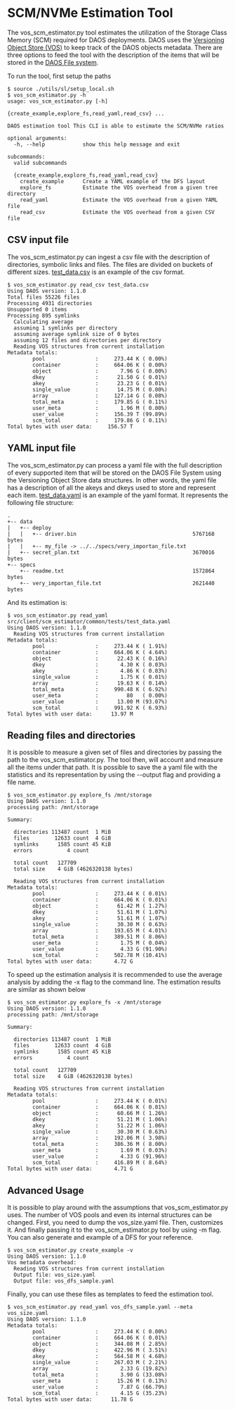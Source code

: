 
# SCM/NVMe Estimation Tool

The vos_scm_estimator.py tool estimates the utilization of the Storage Class Memory (SCM) required for DAOS deployments. DAOS uses the <a href="https://github.com/daos-stack/daos/blob/master/src/vos/README.md">Versioning Object Store (VOS)</a> to keep track of the DAOS objects metadata.
There are three options to feed the tool with the description of the items that will be stored in the <a href="https://github.com/daos-stack/daos/blob/master/src/client/dfs/README.md">DAOS File system</a>.

To run the tool, first setup the paths

```
$ source ./utils/sl/setup_local.sh
$ vos_scm_estimator.py -h
usage: vos_scm_estimator.py [-h]
                            {create_example,explore_fs,read_yaml,read_csv} ...

DAOS estimation tool This CLI is able to estimate the SCM/NVMe ratios

optional arguments:
  -h, --help            show this help message and exit

subcommands:
  valid subcommands

  {create_example,explore_fs,read_yaml,read_csv}
    create_example      Create a YAML example of the DFS layout
    explore_fs          Estimate the VOS overhead from a given tree directory
    read_yaml           Estimate the VOS overhead from a given YAML file
    read_csv            Estimate the VOS overhead from a given CSV file
```

## CSV input file

The vos_scm_estimator.py can ingest a csv file with the description of directories, symbolic links and files. The files are divided on buckets of different sizes. <a href="common/tests/test_data.csv">test_data.csv</a> is an example of the csv format.

```
$ vos_scm_estimator.py read_csv test_data.csv
Using DAOS version: 1.1.0
Total files 55226 files
Processing 4931 directories
Unsupported 0 items
Processing 895 symlinks
  Calculating average
  assuming 1 symlinks per directory
  assuming average symlink size of 0 bytes
  assuming 12 files and directories per directory
  Reading VOS structures from current installation
Metadata totals:
        pool                :     273.44 K ( 0.00%)
        container           :     664.06 K ( 0.00%)
        object              :       7.96 G ( 0.00%)
        dkey                :      21.50 G ( 0.01%)
        akey                :      23.23 G ( 0.01%)
        single_value        :      14.75 M ( 0.00%)
        array               :     127.14 G ( 0.08%)
        total_meta          :     179.85 G ( 0.11%)
        user_meta           :       1.96 M ( 0.00%)
        user_value          :     156.39 T (99.89%)
        scm_total           :     179.86 G ( 0.11%)
Total bytes with user data:     156.57 T
```

## YAML input file

The vos_scm_estimator.py can process a yaml file with the full description of every supported item that will be stored on the DAOS File System using the Versioning Object Store data structures. In other words, the yaml file has a description of all the akeys and dkeys used to store and represent each item. <a href="common/tests/test_data.yaml">test_data.yaml</a> is an example of the yaml format. It represents the following file structure:

```
.
+-- data
|   +-- deploy
|   |   +-- driver.bin                                     5767168 bytes
|   |   +-- my_file -> ../../specs/very_importan_file.txt
|   +-- secret_plan.txt                                    3670016 bytes
+-- specs
    +-- readme.txt                                         1572864 bytes
    +-- very_importan_file.txt                             2621440 bytes
```

And its estimation is:

```
$ vos_scm_estimator.py read_yaml src/client/scm_estimator/common/tests/test_data.yaml
Using DAOS version: 1.1.0
  Reading VOS structures from current installation
Metadata totals:
        pool                :     273.44 K ( 1.91%)
        container           :     664.06 K ( 4.64%)
        object              :      22.43 K ( 0.16%)
        dkey                :       4.30 K ( 0.03%)
        akey                :       4.86 K ( 0.03%)
        single_value        :       1.75 K ( 0.01%)
        array               :      19.63 K ( 0.14%)
        total_meta          :     990.48 K ( 6.92%)
        user_meta           :         80   ( 0.00%)
        user_value          :      13.00 M (93.07%)
        scm_total           :     991.92 K ( 6.93%)
Total bytes with user data:      13.97 M
```

## Reading files and directories

It is possible to measure a given set of files and directories by passing the path to the vos_scm_estimator.py. The tool then, will account and measure all the items under that path.
It is possible to save the a yaml file with the statistics and its representation by using the --output flag and providing a file name.

```
$ vos_scm_estimator.py explore_fs /mnt/storage
Using DAOS version: 1.1.0
processing path: /mnt/storage

Summary:

  directories 113487 count  1 MiB
  files        12633 count  4 GiB
  symlinks      1585 count 45 KiB
  errors           4 count

  total count   127709
  total size    4 GiB (4626320138 bytes)

  Reading VOS structures from current installation
Metadata totals:
        pool                :     273.44 K ( 0.01%)
        container           :     664.06 K ( 0.01%)
        object              :      61.42 M ( 1.27%)
        dkey                :      51.61 M ( 1.07%)
        akey                :      51.61 M ( 1.07%)
        single_value        :      30.30 M ( 0.63%)
        array               :     193.65 M ( 4.01%)
        total_meta          :     389.51 M ( 8.06%)
        user_meta           :       1.75 M ( 0.04%)
        user_value          :       4.33 G (91.90%)
        scm_total           :     502.78 M (10.41%)
Total bytes with user data:       4.72 G
```

To speed up the estimation analysis it is recommended to use the average analysis by adding the -x flag to the command line. The estimation results are similar as shown below

```
$ vos_scm_estimator.py explore_fs -x /mnt/storage
Using DAOS version: 1.1.0
processing path: /mnt/storage

Summary:

  directories 113487 count  1 MiB
  files        12633 count  4 GiB
  symlinks      1585 count 45 KiB
  errors           4 count

  total count   127709
  total size    4 GiB (4626320138 bytes)

  Reading VOS structures from current installation
Metadata totals:
        pool                :     273.44 K ( 0.01%)
        container           :     664.06 K ( 0.01%)
        object              :      60.66 M ( 1.26%)
        dkey                :      51.21 M ( 1.06%)
        akey                :      51.22 M ( 1.06%)
        single_value        :      30.30 M ( 0.63%)
        array               :     192.06 M ( 3.98%)
        total_meta          :     386.36 M ( 8.00%)
        user_meta           :       1.69 M ( 0.03%)
        user_value          :       4.33 G (91.96%)
        scm_total           :     416.89 M ( 8.64%)
Total bytes with user data:       4.71 G
```

## Advanced Usage

It is possible to play around with the assumptions that vos_scm_estimator.py uses. The number of VOS pools and even its internal structures can be changed. First, you need to dump the vos_size.yaml file.
Then, customizes it. And finally passing it to the vos_scm_estimator.py tool by using -m flag. You can also generate and example of a DFS for your reference.

```
$ vos_scm_estimator.py create_example -v
Using DAOS version: 1.1.0
Vos metadata overhead:
  Reading VOS structures from current installation
  Output file: vos_size.yaml
  Output file: vos_dfs_sample.yaml
```

Finally, you can use these files as templates to feed the estimation tool.

```
$ vos_scm_estimator.py read_yaml vos_dfs_sample.yaml --meta vos_size.yaml
Using DAOS version: 1.1.0
Metadata totals:
        pool                :     273.44 K ( 0.00%)
        container           :     664.06 K ( 0.01%)
        object              :     344.08 M ( 2.85%)
        dkey                :     422.96 M ( 3.51%)
        akey                :     564.58 M ( 4.68%)
        single_value        :     267.03 M ( 2.21%)
        array               :       2.33 G (19.82%)
        total_meta          :       3.90 G (33.08%)
        user_meta           :      15.26 M ( 0.13%)
        user_value          :       7.87 G (66.79%)
        scm_total           :       4.15 G (35.23%)
Total bytes with user data:      11.78 G
```

